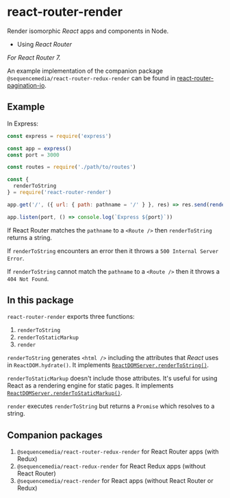# react-router-render

Render isomorphic _React_ apps and components in Node.

- Using _React Router_

_For React Router 7._

An example implementation of the companion package `@sequencemedia/react-router-redux-render` can be found in [react-router-pagination-io](http://github.com/sequencemedia/react-router-pagination-io.git).

## Example

In Express:

```javascript
const express = require('express')

const app = express()
const port = 3000

const routes = require('./path/to/routes')

const {
  renderToString
} = require('react-router-render')

app.get('/', ({ url: { path: pathname = '/' } }, res) => res.send(renderToString(routes, pathname)))

app.listen(port, () => console.log(`Express ${port}`))
```

If React Router matches the `pathname` to a `<Route />` then `renderToString` returns a string.

If `renderToString` encounters an error then it throws a `500 Internal Server Error`.

If `renderToString` cannot match the `pathname` to a `<Route />` then it throws a `404 Not Found`.

## In this package

`react-router-render` exports three functions:

1. `renderToString`
2. `renderToStaticMarkup`
3. `render`

`renderToString` generates `<html />` including the attributes that _React_ uses in `ReactDOM.hydrate()`. It implements [`ReactDOMServer.renderToString()`](https://reactjs.org/docs/react-dom-server.html#rendertostring).

`renderToStaticMarkup` doesn't include those attributes. It's useful for using React as a rendering engine for static pages. It implements [`ReactDOMServer.renderToStaticMarkup()`](https://reactjs.org/docs/react-dom-server.html#rendertostraticmarkup).

`render` executes `renderToString` but returns a `Promise` which resolves to a string.

## Companion packages

1. `@sequencemedia/react-router-redux-render` for React Router apps (with Redux)
2. `@sequencemedia/react-redux-render` for React Redux apps (without React Router)
2. `@sequencemedia/react-render` for React apps (without React Router or Redux)

